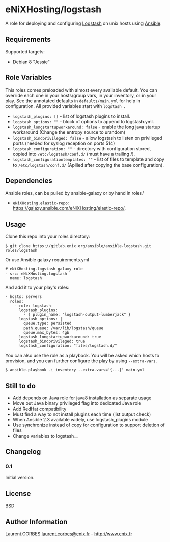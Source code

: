 eNiXHosting/logstash
=================

A role for deploying and configuring [Logstash](https://www.elastic.co/products/logstash) on unix hosts using [Ansible](http://www.ansible.com/).


Requirements
------------

Supported targets:

- Debian 8 "Jessie"


Role Variables
--------------

This roles comes preloaded with almost every available default. You can override each one in your hosts/group vars, in your inventory, or in your play. See the annotated defaults in `defaults/main.yml` for help in configuration. All provided variables start with `logstash_`.

- `logstash_plugins: []` - list of logstash plugins to install.
- `logstash_options: ""` - block of options to append to logstash.yml.
- `logstash_longstartupworkaround: false` - enable the long java startup workaround (Change the entropy source to urandom)
- `logstash_bindprivileged: false` - allow logstash to listen on privileged ports (needed for syslog reception on ports 514)
- `logstash_configuration: ""` - directory with configuration stored, copied into `/etc/logstash/conf.d/` (must have a trailing /).
- `logstash_configurationtemplates: ""` - list of files to template and copy to `/etc/logstash/conf.d/` (Apllied after copying the base configuration).

Dependencies
------------

Ansible roles, can be pulled by ansible-galaxy or by hand in roles/

- `eNiXHosting.elastic-repo`: https://galaxy.ansible.com/eNiXHosting/elastic-repo/.


Usage
-----

Clone this repo into your roles directory:

    $ git clone https://gitlab.enix.org/ansible/ansible-logstash.git roles/logstash

Or use Ansible galaxy requirements.yml

    # eNiXHosting.logstash galaxy role
    - src: eNiXHosting.logstash
      name: logstash

And add it to your play's roles:

    - hosts: servers
      roles:
        - role: logstash
          logstash_plugins:
            - { plugin_name: "logstash-output-lumberjack" }
          logstash_options: |
            queue.type: persisted
            path.queue: /var/lib/logstash/queue
            queue.max_bytes: 4gb
          logstash_longstartupworkaround: true
          logstash_bindprivileged: true
          logstash_configuration: "files/logstash.d/"


You can also use the role as a playbook. You will be asked which hosts to provision, and you can further configure the play by using `--extra-vars`.

    $ ansible-playbook -i inventory --extra-vars='{...}' main.yml


Still to do
-----------

- Add depends on Java role for java8 installation as separate usage
- Move out Java binary privileged flag into dedicated Java role
- Add RedHat compatibility
- Must find a way to not install plugins each time (list output check)
- When Ansible 2.3 available widely, use logstash_plugins module
- Use synchronize instead of copy for configuration to support deletion of files
- Change variables to logstash__ 

Changelog
---------

### 0.1

Initial version.

License
-------

BSD

Author Information
------------------

Laurent.CORBES <laurent.corbes@enix.fr> - http://www.enix.fr
